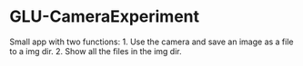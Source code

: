 # GLU-CameraExperiment
Small app with two functions: 1. Use the camera and save an image as a file to a img dir. 2. Show all the files in the img dir.
